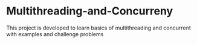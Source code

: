 # Multithreading-and-Concurreny
This project is developed to learn basics of multithreading and concurrent with examples and challenge problems
